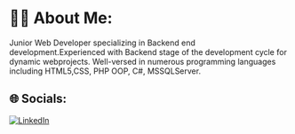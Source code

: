# 🙋🏻 About Me:
Junior Web Developer specializing in Backend end development.Experienced with Backend stage of the development cycle for dynamic webprojects. Well-versed in numerous programming languages including HTML5,CSS, PHP OOP, C#, MSSQLServer.


## 🌐 Socials:
[![LinkedIn](https://img.shields.io/badge/LinkedIn-%230077B5.svg?logo=linkedin&logoColor=white)](https://linkedin.com/in/samir-eliyev-752ba0271) 

